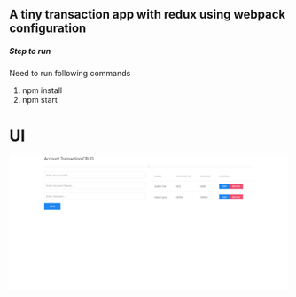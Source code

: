 ## A tiny transaction app with redux using webpack configuration

##### Step to run 
Need to run following commands
1. npm install
2. npm start 

# UI


![alt text](account.png "ui")
